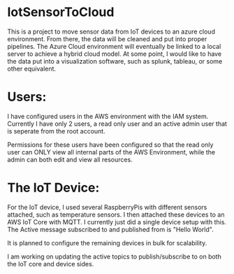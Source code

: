 # IotSensorToCloud

This is a project to move sensor data from IoT devices to an azure cloud environment. From there, the data will be cleaned and put into proper pipelines. 
The Azure Cloud environment will eventually be linked to a local server to achieve a hybrid cloud model. 
At some point, I would like to have the data put into a visualization software, such as splunk, tableau, or some other equivalent. 

# Users: 
I have configured users in the AWS environment with the IAM system. Currently I have only 2 users, a read only user and an active admin user that is seperate from the root account. 

Permissions for these users have been configured so that the read only user can ONLY view all internal parts of the AWS Environment, while the admin can both edit and view all resources. 


# The IoT Device:
For the IoT device, I used several RaspberryPis with different sensors attached, such as temperature sensors. 
I then attached these devices to an AWS IoT Core with MQTT. I currently just did a single device setup with this. 
The Active message subscribed to and published from is "Hello World". 

It is planned to configure the remaining devices in bulk for scalability. 

I am working on updating the active topics to publish/subscribe to on both the IoT core and device sides. 

